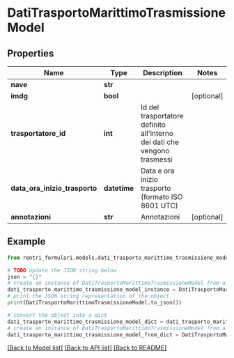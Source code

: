 # DatiTrasportoMarittimoTrasmissioneModel


## Properties

Name | Type | Description | Notes
------------ | ------------- | ------------- | -------------
**nave** | **str** |  | 
**imdg** | **bool** |  | [optional] 
**trasportatore_id** | **int** | Id del trasportatore definito all&#39;interno dei dati che vengono trasmessi | 
**data_ora_inizio_trasporto** | **datetime** | Data e ora inizio trasporto (formato ISO 8601 UTC) | 
**annotazioni** | **str** | Annotazioni | [optional] 

## Example

```python
from rentri_formulari.models.dati_trasporto_marittimo_trasmissione_model import DatiTrasportoMarittimoTrasmissioneModel

# TODO update the JSON string below
json = "{}"
# create an instance of DatiTrasportoMarittimoTrasmissioneModel from a JSON string
dati_trasporto_marittimo_trasmissione_model_instance = DatiTrasportoMarittimoTrasmissioneModel.from_json(json)
# print the JSON string representation of the object
print(DatiTrasportoMarittimoTrasmissioneModel.to_json())

# convert the object into a dict
dati_trasporto_marittimo_trasmissione_model_dict = dati_trasporto_marittimo_trasmissione_model_instance.to_dict()
# create an instance of DatiTrasportoMarittimoTrasmissioneModel from a dict
dati_trasporto_marittimo_trasmissione_model_from_dict = DatiTrasportoMarittimoTrasmissioneModel.from_dict(dati_trasporto_marittimo_trasmissione_model_dict)
```
[[Back to Model list]](../README.md#documentation-for-models) [[Back to API list]](../README.md#documentation-for-api-endpoints) [[Back to README]](../README.md)


